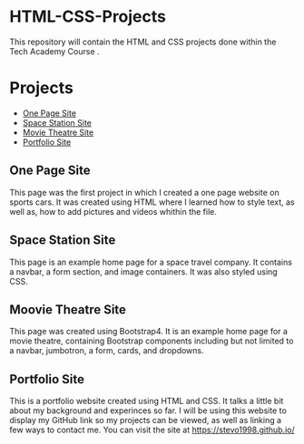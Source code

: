 # HTML-CSS-Projects
This repository will contain the HTML and CSS projects done within the Tech Academy Course .
<h1>Projects</h1>
<ul>
  <li><a href="https://github.com/Stevo1998/HTML-CSS-Projects/tree/main/One-Page%20Website">One Page Site</a></li>
  <li><a href="https://github.com/Stevo1998/HTML-CSS-Projects/tree/main/Space-Station">Space Station Site</a></li>
  <li><a href="https://github.com/Stevo1998/HTML-CSS-Projects/tree/main/bootstrap4_project">Movie Theatre Site</a></li>
  <li><a href="https://github.com/Stevo1998/HTML-CSS-Projects/tree/main/Portfolio_Website_Assaignment">Portfolio Site</a></li>
 </ul>
 <h2>One Page Site</h2>
  <p>This page was the first project in which I created a one page website on sports cars. It was created using HTML where I learned how to style text, as well as, how to add pictures and videos whithin the file.</p>
 <h2>Space Station Site</h2>
    <p>This page is an example home page for a space travel company. It contains a navbar, a form section, and image containers. It was also styled using CSS.</p>
 <h2>Moovie Theatre Site</h2>
  <p>This page was created using Bootstrap4. It is an example home page for a movie theatre, containing Bootstrap components including but not limited to a navbar, jumbotron, a form, cards, and dropdowns.</p>
 <h2>Portfolio Site</h2>
  <p>This is a portfolio website created using HTML and CSS. It talks a little bit about my background and experinces so far. I will be using this website to display my GitHub link so my projects can be viewed, as well as linking a few ways to contact me. You can visit the site at <a href="https://stevo1998.github.io/">https://stevo1998.github.io/</a></p>
